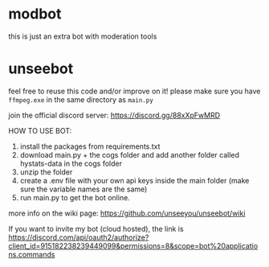 # modbot
this is just an extra bot with moderation tools

# unseebot
feel free to reuse this code and/or improve on it!
please make sure you have `ffmpeg.exe` in the same directory as `main.py`

join the official discord server: https://discord.gg/88xXpFwMRD

HOW TO USE BOT:
1. install the packages from requirements.txt
2. download main.py + the cogs folder and add another folder called hystats-data in the cogs folder
3. unzip the folder
4. create a .env file with your own api keys inside the main folder (make sure the variable names are the same)
5. run main.py to get the bot online.

more info on the wiki page: https://github.com/unseeyou/unseebot/wiki

If you want to invite my bot (cloud hosted), the link is https://discord.com/api/oauth2/authorize?client_id=915182238239449099&permissions=8&scope=bot%20applications.commands
